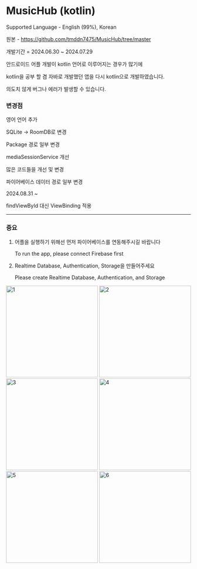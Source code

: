 # MusicHub (kotlin)

Supported Language - English (99%), Korean

원본 - https://github.com/tmddn7475/MusicHub/tree/master

개발기간 = 2024.06.30 ~ 2024.07.29

안드로이드 어플 개발이 kotlin 언어로 이루어지는 경우가 많기에 

kotlin을 공부 할 겸 자바로 개발했던 앱을 다시 kotlin으로 개발하였습니다. 

의도치 않게 버그나 에러가 발생할 수 있습니다.

### 변경점

영어 언어 추가

SQLite -> RoomDB로 변경

Package 경로 일부 변경

mediaSessionService 개선

많은 코드들을 개선 및 변경

파이어베이스 데이터 경로 일부 변경

2024.08.31 ~ 

findViewById 대신 ViewBinding 적용

***********************************
### 중요

1. 어플을 실행하기 위해선 먼저 파이어베이스를 연동해주시길 바랍니다

   To run the app, please connect Firebase first
   
3. Realtime Database, Authentication, Storage을 만들어주세요

   Please create Realtime Database, Authentication, and Storage
   
<img width="250" alt="1" src="https://github.com/user-attachments/assets/dde87610-c257-439c-8817-16a6852de2f4">
<img width="250" alt="2" src="https://github.com/user-attachments/assets/20406ed2-65fb-483d-970a-d0166c429d32">
<img width="250" alt="3" src="https://github.com/user-attachments/assets/4d2a9253-5525-4de2-8463-161ad125a1f7">
<img width="250" alt="4" src="https://github.com/user-attachments/assets/c5456356-f5b8-4be5-9aa9-8ab2f8090731">
<img width="250" alt="5" src="https://github.com/user-attachments/assets/af2f9842-5ffa-41d6-a021-7e9c4359a4a0">
<img width="250" alt="6" src="https://github.com/user-attachments/assets/a65a46db-af06-4efa-a578-a44ba045d474">

